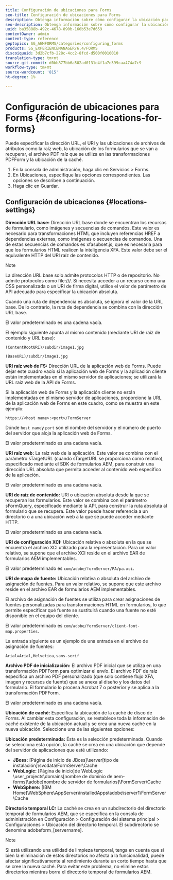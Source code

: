 ```yaml
---
title: Configuración de ubicaciones para Forms
seo-title: Configuración de ubicaciones para Forms
description: Obtenga información sobre cómo configurar la ubicación para Forms.
seo-description: Obtenga información sobre cómo configurar la ubicación para Forms.
uuid: ba35888b-492c-4678-890b-160b53e7d659
contentOwner: admin
content-type: reference
geptopics: SG_AEMFORMS/categories/configuring_forms
products: SG_EXPERIENCEMANAGER/6.4/FORMS
discoiquuid: 3d2b7cfb-228c-4cc2-8fcd-d500f0010010
translation-type: tm+mt
source-git-commit: d0bb877bb6a502ad0131e4f1a7e399caa474a7c9
workflow-type: tm+mt
source-wordcount: '815'
ht-degree: 1%

---
```



# Configuración de ubicaciones para Forms {#configuring-locations-for-forms}

Puede especificar la dirección URL, el URI y las ubicaciones de archivos de atributos como la raíz web, la ubicación de los formularios que se van a recuperar, el archivo PDF raíz que se utiliza en las transformaciones PDFForm y la ubicación de la caché.

1. En la consola de administración, haga clic en Servicios > Forms.
1. En Ubicaciones, especifique las opciones correspondientes. Las opciones se describen a continuación.
1. Haga clic en Guardar.

## Configuración de ubicaciones {#locations-settings}

**Dirección URL base:** Dirección URL base donde se encuentran los recursos de formulario, como imágenes y secuencias de comandos. Este valor es necesario para transformaciones HTML que incluyen referencias HREF a dependencias externas, como imágenes o secuencias de comandos. Una de estas secuencias de comandos es xfasubset.js, que es necesaria para que los formularios HTML realicen la inteligencia XFA. Este valor debe ser el equivalente HTTP del URI raíz de contenido.

>[!NOTE]
>
>La dirección URL base solo admite protocolos HTTP o de repositorio. No admite protocolos como file:///. Si necesita acceder a un recurso como una CSS personalizada o un URI de firma digital, utilice el valor de parámetro de API adecuado para especificar la ubicación absoluta.

Cuando una ruta de dependencia es absoluta, se ignora el valor de la URL base. De lo contrario, la ruta de dependencia se combina con la dirección URL base.

El valor predeterminado es una cadena vacía.

El ejemplo siguiente apunta al mismo contenido (mediante URI de raíz de contenido y URL base):

`(ContentRootURI)/subdir/image1.jpg`

`(BaseURL)/subdir/image1.jpg`

**URI raíz web de FS:** Dirección URL de la aplicación web de Forms. Puede dejar este cuadro vacío si la aplicación web de Forms y la aplicación cliente están implementadas en el mismo servidor de aplicaciones; se utilizará la URL raíz web de la API de Forms.

Si la aplicación web de Forms y la aplicación cliente no están implementadas en el mismo servidor de aplicaciones, proporcione la URL de la aplicación web de Forms en este cuadro, como se muestra en este ejemplo:

`https://<host name>:<port>/FormServer`

Dónde `host name`y `port` son el nombre del servidor y el número de puerto del servidor que aloja la aplicación web de Forms.

El valor predeterminado es una cadena vacía.

**URI raíz web:** La raíz web de la aplicación. Este valor se combina con el parámetro sTargetURL (cuando sTargetURL se proporciona como relativo), especificado mediante el SDK de formularios AEM, para construir una dirección URL absoluta que permita acceder al contenido web específico de la aplicación.

El valor predeterminado es una cadena vacía.

**URI de raíz de contenido:** URI o ubicación absoluta desde la que se recuperan los formularios. Este valor se combina con el parámetro sFormQuery, especificado mediante la API, para construir la ruta absoluta al formulario que se recupera. Este valor puede hacer referencia a un directorio o a una ubicación web a la que se puede acceder mediante HTTP.

El valor predeterminado es una cadena vacía.

**URI de configuración XCI:** Ubicación relativa o absoluta en la que se encuentra el archivo XCI utilizado para la representación. Para un valor relativo, se supone que el archivo XCI reside en el archivo EAR de formularios AEM implementables.

El valor predeterminado es `com/adobe/formServer/PA/pa.xci`.

**URI de mapa de fuente:** Ubicación relativa o absoluta del archivo de asignación de fuentes. Para un valor relativo, se supone que este archivo reside en el archivo EAR de formularios AEM implementables.

El archivo de asignación de fuentes se utiliza para crear asignaciones de fuentes personalizadas para transformaciones HTML en formularios, lo que permite especificar qué fuente se sustituirá cuando una fuente no esté disponible en el equipo del cliente.

El valor predeterminado es `com/adobe/formServer/client-font-map.properties`.

La entrada siguiente es un ejemplo de una entrada en el archivo de asignación de fuentes:

`Arial=Arial,Helvetica,sans-serif`

**Archivo PDF de inicialización:** El archivo PDF inicial que se utiliza en una transformación PDFForm para optimizar el envío. El archivo PDF de raíz especifica un archivo PDF personalizado (que solo contiene flujo XFA, imagen y recursos de fuente) que se anexa al diseño y los datos del formulario. El formulario lo procesa Acrobat 7 o posterior y se aplica a la transformación PDFForm.

El valor predeterminado es una cadena vacía.

**Ubicación de caché:** Especifica la ubicación de la caché de disco de Forms. Al cambiar esta configuración, se restablece toda la información de caché existente de la ubicación actual y se crea una nueva caché en la nueva ubicación. Seleccione una de las siguientes opciones:

**Ubicación predeterminada:** Ésta es la selección predeterminada. Cuando se selecciona esta opción, la caché se crea en una ubicación que depende del servidor de aplicaciones que esté utilizando:

* **JBoss:** [Página de inicio de JBoss]\server\[tipo de instalación]\svcdata\FormServer\Cache
* **WebLogic:** [Página de inicio]de WebLogic \user_projects\domains\[nombre de dominio de aem-forms]\adobe\[nombre de servidor de formularios]\FormServer\Cache
* **WebSphere:** [IBM Home]\WebSphere\AppServer\installedApps\adobe\server1\FormServer\Cache

**Directorio temporal LC:** La caché se crea en un subdirectorio del directorio temporal de formularios AEM, que se especifica en la consola de administración en Configuración > Configuración del sistema principal > Configuraciones > Ubicación del directorio temporal. El subdirectorio se denomina adobeform_[servername].

>[!NOTE]
>
>Si está utilizando una utilidad de limpieza temporal, tenga en cuenta que si bien la eliminación de estos directorios no afecta a la funcionalidad, puede afectar significativamente al rendimiento durante un corto tiempo hasta que se cree la nueva caché. Para evitar este problema, no elimine estos directorios mientras borra el directorio temporal de formularios AEM.

